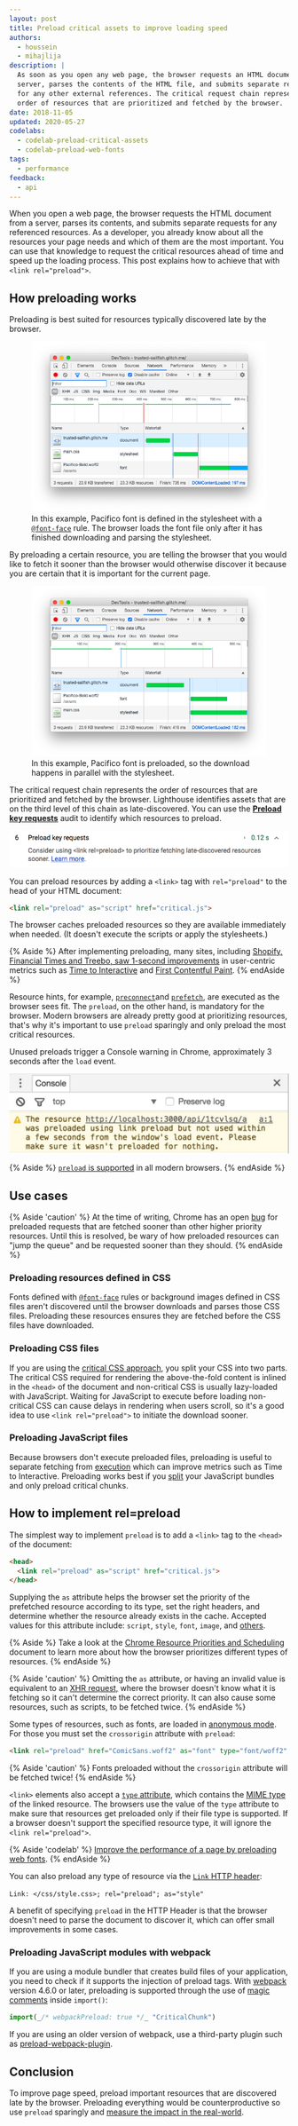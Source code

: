 ```yaml
---
layout: post
title: Preload critical assets to improve loading speed
authors:
  - houssein
  - mihajlija
description: |
  As soon as you open any web page, the browser requests an HTML document from a
  server, parses the contents of the HTML file, and submits separate requests
  for any other external references. The critical request chain represents the
  order of resources that are prioritized and fetched by the browser.
date: 2018-11-05
updated: 2020-05-27
codelabs:
  - codelab-preload-critical-assets
  - codelab-preload-web-fonts
tags:
  - performance
feedback:
  - api
---
```


When you open a web page, the browser requests the HTML document from a server, parses its contents, and submits separate requests for any referenced resources. As a developer, you already know about all the resources your page needs and which of them are the most important. You can use that knowledge to request the critical resources ahead of time and speed up the loading process. This post explains how to achieve that with `<link rel="preload">`.

## How preloading works

Preloading is best suited for resources typically discovered late by the browser.

<figure class="w-figure">
<img src="./network-waterfall-before.png" alt="Screenshot of Chrome DevTools Network panel.">
<figcaption class="w-figcaption">In this example, Pacifico font is defined in the stylesheet with a <a href="/reduce-webfont-size/#defining-a-font-family-with-@font-face)"><code>@font-face</code></a> rule. The browser loads the font file only after it has finished downloading and parsing the stylesheet.</figcaption>
</figure>

By preloading a certain resource, you are telling the browser that you would like to fetch it sooner than the browser would otherwise discover it because you are certain that it is important for the current page.

<figure class="w-figure">
<img src="./network-waterfall-after.png" alt="Screenshot of Chrome DevTools Network panel after applying preloading.">
<figcaption class="w-figcaption">In this example, Pacifico font is preloaded, so the download happens in parallel with the stylesheet.</figcaption>
</figure>

The critical request chain represents the order of resources that are prioritized and fetched by the browser. Lighthouse identifies assets that are on the third level of this chain as late-discovered. You can use the [**Preload key requests**](/uses-rel-preload) audit to identify which resources to preload.

<img class="w-screenshot" src="./preload-requests.png" alt="Lighthouse's preload key requests audit.">

You can preload resources by adding a `<link>` tag with `rel="preload"` to the head of your HTML document:

```html
<link rel="preload" as="script" href="critical.js">
```

The browser caches preloaded resources so they are available immediately when needed. (It doesn't execute the scripts or apply the stylesheets.)

{% Aside %}
After implementing preloading, many sites, including [Shopify, Financial Times and Treebo, saw 1-second improvements](https://medium.com/reloading/preload-prefetch-and-priorities-in-chrome-776165961bbf) in user-centric metrics such as [Time to Interactive](/interactive) and [First Contentful Paint](/first-contentful-paint).
{% endAside %}

Resource hints, for example, [`preconnect`](/preconnect-and-dns-prefetch)and [`prefetch`](/link-prefetch), are executed as the browser sees fit. The `preload`, on the other hand, is mandatory for the browser. Modern browsers are already pretty good at prioritizing resources, that's why it's important to use `preload` sparingly and only preload the most critical resources.

Unused preloads trigger a Console warning in Chrome, approximately 3 seconds after the `load` event.

<img class="w-screenshot" src="./console-warning.png" alt="Chrome DevTools Console warning about unused preloaded resources.">

{% Aside %}
[`preload` is supported](https://developer.mozilla.org/en-US/docs/Web/HTML/Preloading_content#Browser_compatibility) in all modern browsers.
{% endAside %}

## Use cases

{% Aside 'caution' %}
At the time of writing, Chrome has an open
[bug](https://bugs.chromium.org/p/chromium/issues/detail?id=788757) for preloaded requests that are
fetched sooner than other higher priority resources. Until this is resolved, be wary of how
preloaded resources can "jump the queue" and be requested sooner than they should.
{% endAside %}

### Preloading resources defined in CSS

Fonts defined with [`@font-face`](/reduce-webfont-size/#defining-a-font-family-with-@font-face) rules or background images defined in CSS files aren't discovered until the browser downloads and parses those CSS files. Preloading these resources ensures they are fetched before the CSS files have downloaded.

### Preloading CSS files

If you are using the [critical CSS approach](/extract-critical-css), you split your CSS into two parts. The critical CSS required for rendering the above-the-fold content is inlined in the `<head>` of the document and non-critical CSS is usually lazy-loaded with JavaScript. Waiting for JavaScript to execute before loading non-critical CSS can cause delays in rendering when users scroll, so it's a good idea to use `<link rel="preload">` to initiate the download sooner.

### Preloading JavaScript files

Because browsers don't execute preloaded files, preloading is useful to separate fetching from [execution](/bootup-time) which can improve metrics such as Time to Interactive. Preloading works best if you [split](/reduce-javascript-payloads-with-code-splitting) your JavaScript bundles and only preload critical chunks.

## How to implement rel=preload

The simplest way to implement `preload` is to add a `<link>` tag to the `<head>` of the document:

```html
<head>
  <link rel="preload" as="script" href="critical.js">
</head>
```

Supplying the `as` attribute helps the browser set the priority of the prefetched resource according to its type, set the right headers, and determine whether the resource already exists in the cache. Accepted values for this attribute include: `script`, `style`, `font`, `image`, and [others](https://developer.mozilla.org/en-US/docs/Web/HTML/Element/link#Attributes).

{% Aside %}
Take a look at the [Chrome Resource Priorities and Scheduling](https://docs.google.com/document/d/1bCDuq9H1ih9iNjgzyAL0gpwNFiEP4TZS-YLRp_RuMlc/edit) document to learn more about how the browser prioritizes different types of resources.
{% endAside %}

{% Aside 'caution' %}
Omitting the `as` attribute, or having an invalid value is equivalent to an [XHR request,](https://developer.mozilla.org/en-US/docs/Web/API/XMLHttpRequest) where the browser doesn't know what it is fetching so it can't determine the correct priority. It can also cause some resources, such as scripts, to be fetched twice.
{% endAside %}

Some types of resources, such as fonts, are loaded in [anonymous mode](https://www.w3.org/TR/css-fonts-3/#font-fetching-requirements). For those you must set the `crossorigin` attribute with `preload`:

```html
<link rel="preload" href="ComicSans.woff2" as="font" type="font/woff2" crossorigin>
```

{% Aside 'caution' %}
Fonts preloaded without the `crossorigin` attribute will be fetched twice!
{% endAside %}

`<link>` elements also accept a [`type` attribute](https://developer.mozilla.org/en-US/docs/Web/HTML/Element/link#attr-type), which contains the [MIME type](https://developer.mozilla.org/en-US/docs/Web/HTTP/Basics_of_HTTP/MIME_types) of the linked resource. The browsers use the value of the `type` attribute to make sure that resources get preloaded only if their file type is supported. If a browser doesn't support the specified resource type, it will ignore the `<link rel="preload">`.

{% Aside 'codelab' %}
[Improve the performance of a page by preloading web fonts](/codelab-preload-web-fonts).
{% endAside %}

You can also preload any type of resource via the [`Link` HTTP header](https://developer.mozilla.org/en-US/docs/Web/HTTP/Headers/Link):

`Link: </css/style.css>; rel="preload"; as="style"`

A benefit of specifying `preload` in the HTTP Header is that the browser doesn't need to parse the document to discover it, which can offer small improvements in some cases.

### Preloading JavaScript modules with webpack

If you are using a module bundler that creates build files of your application, you need to check if it supports the injection of preload tags. With [webpack](https://webpack.js.org/) version 4.6.0 or later, preloading is supported through the use of [magic comments](https://webpack.js.org/api/module-methods/#magic-comments) inside `import()`:

```js
import(_/* webpackPreload: true */_ "CriticalChunk")
```

If you are using an older version of webpack, use a third-party plugin such as [preload-webpack-plugin](https://github.com/GoogleChromeLabs/preload-webpack-plugin).

## Conclusion

To improve page speed, preload important resources that are discovered late by the browser. Preloading everything would be counterproductive so use `preload` sparingly and [measure the impact in the real-world](/fast#measure-performance-in-the-field).
